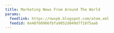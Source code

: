```yaml
---
title: Marketing News From Around The World
params:
  feedlink: https://nwspk.blogspot.com/atom.xml
  feedid: 6e48f60966fbfa9052d049d7f18f5aab
---
```

